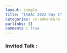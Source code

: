 ```yaml
---
layout: single
title: "ISAAC 2022 Day 1"
categories: cs-adventure
parlinks: []
comments : true
---
```


### Invited Talk : 